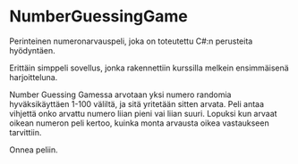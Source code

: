# NumberGuessingGame
Perinteinen numeronarvauspeli, joka on toteutettu C#:n perusteita hyödyntäen. 

Erittäin simppeli sovellus, jonka rakennettiin kurssilla melkein ensimmäisenä harjoitteluna.

Number Guessing Gamessa arvotaan yksi numero randomia hyväksikäyttäen 1-100 väliltä, ja sitä yritetään sitten arvata. Peli antaa vihjettä onko arvattu numero liian pieni vai liian suuri. Lopuksi kun arvaat oikean numeron peli kertoo, kuinka monta arvausta oikea vastaukseen tarvittiin. 

Onnea peliin.
